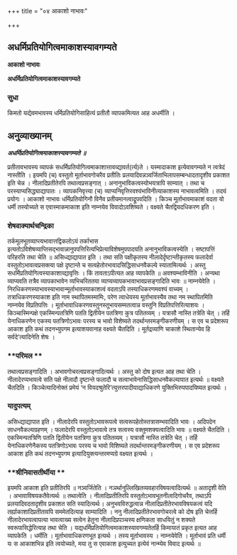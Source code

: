 +++
title = "०४ आकाशो नाभावः"

+++


## अधर्मिप्रतियोगित्वमाकाशस्यावगम्यते

**आकाशो नाभावः**

**अधर्मिप्रतियोगित्वमाकाशस्यावगम्यते**

### **सुधा**

किमतो यद्येवमभावस्य धर्मिप्रतियोगिसाहित्यं प्रतीतौ व्यापकमित्यत आह अधर्मीति ।

## **अनुव्याख्यानम्**

***अधर्मिप्रतियोगित्वमाकाशस्यावगम्यते ॥***

प्रतीतावभावस्य व्यापकं सधर्मिप्रतियोगित्वमाकाशात्तावव्द्यावर्त(र्त्य)ते । यस्मादाकाश इत्येवावगम्यते न त्वत्रेदं नास्तीति । इयमपि (च) वस्तुतो मूर्ताभावगोचरैव प्रतीतिः प्रलयादिवन्नञ्वर्जिताभिलापसम्बन्धादतादृशीव प्रकाशत इति चेन्न । नीलादिप्रतीतेरपि तथात्वप्रसङ्गात् । अनानुभाविकत्वस्योभयत्रापि साम्यात् । तथा च परस्याप्यसिद्ध्याद्यापातः । व्यापकनिवृत्त्या (च) व्याप्यनिवृत्तिरवश्यंभाविनीत्याकाशस्य नाभावत्वमिति । तदयं प्रयोगः । आकाशो नाभावः धर्मिप्रतियोगिनौ विनैव प्रतीयमानत्वाद्रूपवदिति । किञ्च मूर्ताभावमाकाशं वदता यो धर्मी तस्योच्यते स एवास्माकमाकाश इति नाम्नयेव विवादोऽवशिष्यते । वक्ष्यते चैतद्वियदधिकरण इति ।

### **शेषवाक्यार्थचन्द्रिका**

तर्कमूलभूतव्याप्त्यभावात्तद्विकलोऽयं तर्काभास इत्यतोऽविशेषव्याप्तिसद्भावान्नानुपपत्तिरित्यभिप्रेत्याविशेषमुपपादयति अनानुभाविकत्वस्येति । सष्टापत्तिं परिहरति तथा चेति ॥ असिध्द्याद्यापात इति । तथा सति पक्षीकृतस्य नीलादेर्दृष्टान्तीकृतस्य फलादेर्वा वस्तुतोऽभावत्वप्रसक्त्या पक्षे दृष्टान्ते च सत्वहेतोरभावादसिद्धिसाधनवैकल्ये स्यातामित्यर्थः । अस्तु सधर्मिप्रतियोगित्वस्याकाशाव्द्यावृत्तिः । किं तावताऽपीत्यत आह व्यापकेति ॥ अवश्यम्भाविनीति । अन्यथा व्याप्यवति तत्रैव व्यापकाभावेन व्यभिचरिततया व्याप्यव्यापकभावाभावप्रसङ्गादिति भावः ॥ नाम्नयेवेति । निरधिकरणस्याभावस्याभावान्मूर्ताभावस्याकाशत्वं वदताऽपि तस्याधिकरणमवश्यं वाच्यम् । तत्राधिकरणस्याकाश इति नाम स्थापितमस्मामिः, परेण त्वाधेयस्य मूर्ताभावस्यैव तथा नम स्थापितमिति नाम्नयेव विप्रतिपत्तिः । मूर्ताभावाधिकरणवस्तुनस्तूभायसम्मतत्वान्न वस्तुनि विप्रतिपत्तिरित्याशयः । किञ्चास्मिन्पक्षे एकस्मिन्पतत्रिणि पतति द्वितीयेन पतत्रिणा कुत्र पतितव्यम् । यत्रासौ नास्ति तत्रेति चेत् । तर्हि येनाधिकरणेन एकस्य पतत्रिणोऽभावः परस्य च भावो विशेष्यते तदर्थान्तरमङ्गीकरणीयम् । स एव च प्रदेशरूप आकाश इति कथं तदनभ्युपगम इत्याशयवानाह वक्ष्यते चैतदिति । मूर्तद्रव्याणि चाकाशे स्थितान्येव हि सर्वदे’त्यादिनेति शेषः ।

### **परिमल **

तथात्वप्रसङ्गादिति । अभावगोचरत्वप्रसङ्गादित्यर्थः । अस्तु को दोष इत्यत आह तथा चेति । नीलादेरप्यभावत्वे सति पक्षे नीलादौ दृष्टान्ते फलादौ च सत्वाभावेनासिद्धिसाधनवैकल्यापात इत्यर्थः ॥ वक्ष्यते चैतदिति । किञ्चेत्यादिनोक्तं प्रमेयं ‘न वियदश्रुतेरि’त्युत्तरपादीयाद्याधिकरणे युक्तिभिरुपपादयिष्यत इत्यर्थः ।

### **यादुपत्यम्**

असिध्द्याद्यापात इति । नीलादेरपि वस्तुतोऽभावरूपत्वे सत्वरूपहेतोस्तत्रासम्भवादिति भावः । अदिपदेन साधनवैकल्यग्रहणम् । फलादेरपि वस्तुतोऽभावत्वे तत्र सत्वस्य वक्तुमशक्यत्वादिति भावः ॥ वक्ष्यते चैतदिति । एकस्मिन्पतत्रिणि पतति द्वितीयेन पतत्रिणा कुत्र पतितव्यम् । यत्रासौ नास्ति तत्रेति चेत् । तर्हि येनाधिकरणेनैकस्य पतत्रिणोऽभावः परस्य च भावो विशिष्यते तदर्थान्तरमङ्गीकरणीयम् । स एव प्रदेशरूप आकाश इति कथं तदनभ्युपगम इत्यादियुक्त्यन्तरमप्यग्रे वक्ष्यत इत्यर्थः ।

### **श्रीनिवासतीर्थीया **

इयमपि आकाश इति प्रतीतिरपि ॥ नञ्वर्जितेति । नञर्थानुल्लिखितव्यवहारविषयत्वादित्यर्थः ॥ अतादृशी वेति । अभावाविषयकतैवेत्यर्थः ॥ तथात्वेति । नीलादिप्रतीतिरपि वस्तुतोऽभावभूतनीलादिगोचरैव, तथाऽपि प्रलयादिवदतादृशीव प्रकाशत सति स्यादित्यर्थः। अनुभवविरुद्धत्वान्न नीलादिप्रतीतेरभावविषयकत्वं यदि तर्ह्याकाशादिप्रतीतावपि सममेतदित्याह साम्यादिति । ननु नीलादिप्रतीतेरभावगोचरत्वे को दोष इति चेत्तर्हि नीलादेरभावत्वापत्या भावत्वाख्य सत्वेन हेतुना नीलादिप्रपञ्चस्य क्षणिकता साधयितुं न शक्यते स्वरूपासिद्धेरित्याह तथा चेति । यद्यधर्मिप्रतियोगित्वमाकाशस्यावगम्यतेतर्हि किमायातं प्रकृत इत्यत आह व्यापकेति । धर्मीति । मूर्ताभावाधिकरणभूत इत्यर्थः । तस्य मूर्ताभावस्य । नाम्नयेवेति । मूर्ताभावं प्रति धर्मी यः स आकाशभिन्न इति त्वयोच्यते, मया तु स एवाकाश इत्युच्यत इत्येवं नान्म्येव विवाद इत्यर्थः ॥





